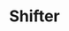 ---
codehost: https://github.com/getshifter
facebook: https://facebook.com/getshifter
instagram: https://instagram.com/getshifter
logohandle: getshifterio
sort: shifter
title: Shifter
twitter: https://x.com/getshifter
website: https://www.getshifter.io/
youtube: https://youtube.com/channel/UCkw20zzfSAxD-KNKUEW3bAw
---